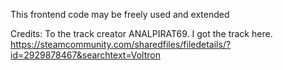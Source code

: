 This frontend code may be freely used and extended

Credits:
To the track creator ANALPIRAT69.
I got the track here.
https://steamcommunity.com/sharedfiles/filedetails/?id=2929878467&searchtext=Voltron
